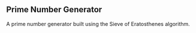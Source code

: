## Prime Number Generator

A prime number generator built using the Sieve of Eratosthenes algorithm.
